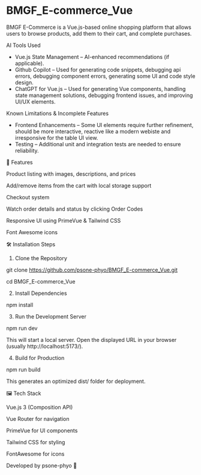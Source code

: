 # BMGF_E-commerce_Vue
BMGF E-Commerce is a Vue.js-based online shopping platform that allows users to browse products, add them to their cart, and complete purchases.

AI Tools Used
- Vue.js State Management – AI-enhanced recommendations (if applicable).
- Github Copilot – Used for generating code snippets, debugging api errors, debugging component errors, generating some UI and code style design.
- ChatGPT for Vue.js – Used for generating Vue components, handling state management solutions, debugging frontend issues, and improving UI/UX elements.

Known Limitations & Incomplete Features
- Frontend Enhancements – Some UI elements require further refinement, should be more interactive, reactive like a modern webiste and irresponsive for the table UI view.
- Testing – Additional unit and integration tests are needed to ensure reliability.

🚀 Features

Product listing with images, descriptions, and prices

Add/remove items from the cart with local storage support

Checkout system

Watch order details and status by clicking Order Codes

Responsive UI using PrimeVue & Tailwind CSS

Font Awesome icons

🛠️ Installation Steps

1. Clone the Repository

git clone https://github.com/psone-phyo/BMGF_E-commerce_Vue.git

cd BMGF_E-commerce_Vue

2. Install Dependencies

npm install

3. Run the Development Server

npm run dev

This will start a local server. Open the displayed URL in your browser (usually http://localhost:5173/).

4. Build for Production

npm run build

This generates an optimized dist/ folder for deployment.

🖼️ Tech Stack

Vue.js 3 (Composition API)

Vue Router for navigation

PrimeVue for UI components

Tailwind CSS for styling

FontAwesome for icons

Developed by psone-phyo 🚀
